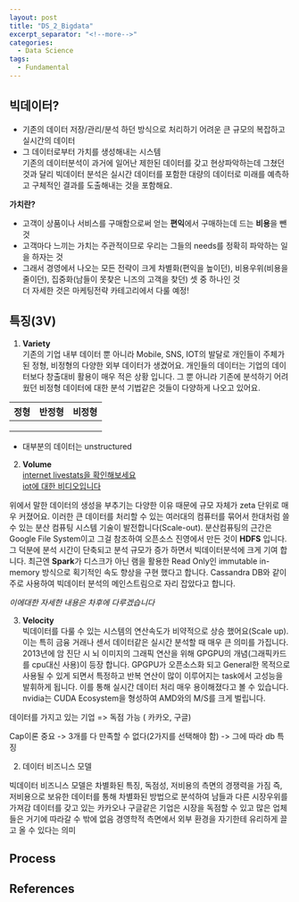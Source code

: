 ```yaml
---
layout: post
title: "DS_2_Bigdata"
excerpt_separator: "<!--more-->"
categories:
  - Data Science
tags:
  - Fundamental
---
```


## 빅데이터?
- 기존의 데이터 저장/관리/분석 하던 방식으로 처리하기 어려운 큰 규모의 복잡하고 실시간의 데이터
- 그 데이터로부터 가치를 생성해내는 시스템  
기존의 데이터분석이 과거에 일어난 제한된 데이터를 갖고 현상파악하는데 그쳤던 것과 달리 
빅데이터 분석은 실시간 데이터를 포함한 대량의 데이터로 미래를 예측하고 구체적인 결과를 도출해내는 것을 포함해요.


**가치란?**  
- 고객이 상품이나 서비스를 구매함으로써 얻는 **편익**에서 구매하는데 드는 **비용**을 뺀 것
- 고객마다 느끼는 가치는 주관적이므로 우리는 그들의 needs를 정확히 파악하는 일을 하자는 것
- 그래서 경영에서 나오는 모든 전략이 크게 차별화(편익을 높이던), 비용우위(비용을 줄이던), 집중화(남들이 못찾은 니즈의 고객을 찾던) 셋 중 하나인 것  
더 자세한 것은 마케팅전략 카테고리에서 다룰 예정!

## 특징(3V)
1. **Variety**  
기존의 기업 내부 데이터 뿐 아니라 Mobile, SNS, IOT의 발달로 개인들이 주체가된 정형, 비정형의 다양한 
외부 데이터가 생겼어요. 개인들의 데이터는 기업의 데이터보다 창출대비 활용이 매우 적은 상황 입니다. 그 뿐 아니라 
기존에 분석하기 어려웠던 비정형 데이터에 대한 분석 기법같은 것들이 다양하게 나오고 있어요.

|정형|반정형|비정형|
|----|-----|------|
||||
||||
||||
* 대부분의 데이터는 unstructured

2. **Volume**  
[internet livestats을 확인해보세요](http://www.internetlivestats.com/)  
[iot에 대한 비디오입니다](https://www.youtube.com/watch?v=Q3ur8wzzhBU)  

위에서 말한 데이터의 생성을 부추기는 다양한 이유 때문에 규모 자체가 zeta 단위로 매우 커졌어요.
이러한 큰 데이터를 처리할 수 있는 여러대의 컴퓨터를 묶어서 한대처럼 쓸 수 있는 분산 컴퓨팅 시스템 기술이 발전합니다(Scale-out).
분산컴퓨팅의 근간은 Google File System이고 그걸 참조하여 오픈소스 진영에서 만든 것이 **HDFS** 입니다. 
그 덕분에 분석 시간이 단축되고 분석 규모가 증가 하면서 빅데이터분석에 크게 기여 합니다. 최근엔 **Spark**가 디스크가 아닌 
램을 활용한 Read Only인 immutable in-memory 방식으로 획기적인 속도 향상을 구현 했다고 합니다. Cassandra DB와 같이 주로 사용하여 빅데이터 분석의 메인스트림으로 자리 잡았다고 합니다.

*이에대한 자세한 내용은 차후에 다루겠습니다*   


3. **Velocity**  
빅데이터를 다룰 수 있는 시스템의 연산속도가 비약적으로 상승 했어요(Scale up). 이는 특히 금융 거래나 센서 데이터같은 실시간 분석할 때 
매우 큰 의미를 가집니다. 2013년에 암 진단 시 뇌 이미지의 그래픽 연산을 위해 GPGPU의 개념(그래픽카드를 cpu대신 사용)이 등장 합니다.
GPGPU가 오픈소스화 되고 General한 목적으로 사용될 수 있게 되면서 특정하고 반복 연산이 많이 이루어지는 task에서 고성능을 발휘하게 됩니다.
이를 통해 실시간 데이터 처리 매우 용이해졌다고 볼 수 있습니다. nvidia는 CUDA Ecosystem을 형성하여 AMD와의 M/S를 크게 벌립니다.





데이터를 가지고 있는 기업 => 독점 가능 ( 카카오, 구글)


Cap이론 중요
-> 3개를 다 만족할 수 없다(2가지를 선택해야 함) -> 그에 따라 db 특징


2. 데이터 비즈니스 모델

빅데이터 비즈니스 모델은 차별화된 특징, 독점성, 저비용의 측면의 경쟁력을 가짐
즉, 저비용으로 보유한 데이터를 통해 차별화된 방법으로 분석하여 남들과 다른 시장우위를 가져감
데이터를 갖고 있는 카카오나 구글같은 기업은 시장을 독점할 수 있고 많은 업체들은 거기에 따라갈 수 밖에 없음
경영학적 측면에서 외부 환경을 자기한테 유리하게 끌고 올 수 있다는 의미



## Process



## References
